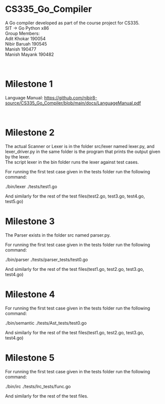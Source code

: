 # CS335_Go_Compiler
A Go compiler developed as part of the course project for CS335. </br>
SIT -> Go Python x86 </br>
Group Members:</br>
Adit Khokar 190054</br>
Nibir Baruah 190545</br>
Manish 190477</br>
Manish Mayank 190482</br>

<br>

# Milestone 1
Language Manual: https://github.com/nibir8-source/CS335_Go_Compiler/blob/main/docs/LanguageManual.pdf

<br>


# Milestone 2

The actual Scanner or Lexer is in the folder src/lexer named lexer.py, and lexer_driver.py in the same folder is the program that prints the output given by the lexer.<br>
The script lexer in the bin folder runs the lexer against test cases.<br>

For running the first test case given in the tests folder run the following command:<br>
 
./bin/lexer ./tests/test1.go<br>

And similarly for the rest of the test files(test2.go, test3.go, test4.go, test5.go)


# Milestone 3

The Parser exists in the folder src named parser.py.</br>

For running the first test case given in the tests folder run the following command:</br>

./bin/parser ./tests/parser_tests/test0.go</br>

And similarly for the rest of the test files(test1.go, test2.go, test3.go, test4.go)</br>

# Milestone 4

For running the first test case given in the tests folder run the following command:</br>

./bin/semantic ./tests/Ast_tests/test0.go</br>

And similarly for the rest of the test files(test1.go, test2.go, test3.go, test4.go)</br>

# Milestone 5

For running the first test case given in the tests folder run the following command:</br>

./bin/irc ./tests/Irc_tests/func.go</br>

And similarly for the rest of the test files.</br>